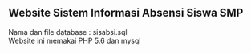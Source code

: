 ## Website Sistem Informasi Absensi Siswa SMP

Nama dan file database : sisabsi.sql
<br>Website ini memakai PHP 5.6 dan mysql